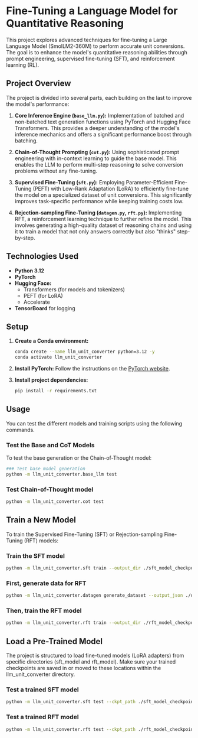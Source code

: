 # Fine-Tuning a Language Model for Quantitative Reasoning

This project explores advanced techniques for fine-tuning a Large Language Model (SmolLM2-360M) to perform accurate unit conversions. The goal is to enhance the model's quantitative reasoning abilities through prompt engineering, supervised fine-tuning (SFT), and reinforcement learning (RL).

## Project Overview

The project is divided into several parts, each building on the last to improve the model's performance:

1.  **Core Inference Engine (`base_llm.py`):** Implementation of batched and non-batched text generation functions using PyTorch and Hugging Face Transformers. This provides a deeper understanding of the model's inference mechanics and offers a significant performance boost through batching.

2.  **Chain-of-Thought Prompting (`cot.py`):** Using sophisticated prompt engineering with in-context learning to guide the base model. This enables the LLM to perform multi-step reasoning to solve conversion problems without any fine-tuning.

3.  **Supervised Fine-Tuning (`sft.py`):** Employing Parameter-Efficient Fine-Tuning (PEFT) with Low-Rank Adaptation (LoRA) to efficiently fine-tune the model on a specialized dataset of unit conversions. This significantly improves task-specific performance while keeping training costs low.

4.  **Rejection-sampling Fine-Tuning (`datagen.py`, `rft.py`):** Implementing RFT, a reinforcement learning technique to further refine the model. This involves generating a high-quality dataset of reasoning chains and using it to train a model that not only answers correctly but also "thinks" step-by-step.



## Technologies Used

* **Python 3.12**
* **PyTorch**
* **Hugging Face:**
    * Transformers (for models and tokenizers)
    * PEFT (for LoRA)
    * Accelerate
* **TensorBoard** for logging



## Setup

1.  **Create a Conda environment:**
    ```bash
    conda create --name llm_unit_converter python=3.12 -y
    conda activate llm_unit_converter
    ```

2.  **Install PyTorch:**
    Follow the instructions on the [PyTorch website](https://pytorch.org/get-started/locally/).

3.  **Install project dependencies:**
    ```bash
    pip install -r requirements.txt
    ```



## Usage

You can test the different models and training scripts using the following commands.

### Test the Base and CoT Models

To test the base generation or the Chain-of-Thought model:
```bash
### Test base model generation
python -m llm_unit_converter.base_llm test
```

### Test Chain-of-Thought model
```bash
python -m llm_unit_converter.cot test
```



## Train a New Model

To train the Supervised Fine-Tuning (SFT) or Rejection-sampling Fine-Tuning (RFT) models:


### Train the SFT model
```bash
python -m llm_unit_converter.sft train --output_dir ./sft_model_checkpoint
```

### First, generate data for RFT
```bash
python -m llm_unit_converter.datagen generate_dataset --output_json ./data/rft_data.json
```

###  Then, train the RFT model
```bash
python -m llm_unit_converter.rft train --output_dir ./rft_model_checkpoint
```



## Load a Pre-Trained Model

The project is structured to load fine-tuned models (LoRA adapters) from specific directories (sft_model and rft_model). Make sure your trained checkpoints are saved in or moved to these locations within the llm_unit_converter directory.


### Test a trained SFT model
```bash
python -m llm_unit_converter.sft test --ckpt_path ./sft_model_checkpoint
```

### Test a trained RFT model
```bash
python -m llm_unit_converter.rft test --ckpt_path ./rft_model_checkpoint
```
